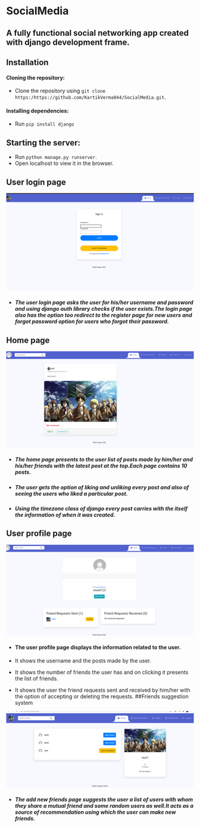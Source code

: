 # SocialMedia
## A fully functional social networking app created with django development frame.

## Installation

#### Cloning the repository:

- Clone the repository using `git clone https:/https://github.com/KartikVerma044/SocialMedia.git`.

#### Installing dependencies:

- Run `pip install django`

## Starting the server:

- Run `python manage.py runserver`.
- Open localhost to view it in the browser.

## User login page

![LOGIN PAGE](/media/login.png)

- ##### The user login page asks the user for his/her username and password and using django auth library checks if the user exists.The login page also has the option too redirect to the register page for new users and forgot password option for users who forgot their password.

## Home page 

![HOME_PAGE](/media/home_page.png)
- ##### The home page presents to the user list of posts made by him/her and his/her friends with the latest post at the top.Each page contains 10 posts.
- ##### The user gets the option of liking and unliking every post and also of seeing the users who liked a particular post.
- ##### Using the timezone class of django every post carries with the itself the information of when it was created.

## User profile page

![USER PROFILE](/media/profile_page.png)
- #### The user profile page displays the information related to the user.

- It shows the username and the posts made by the user.
- It shows the number of friends the user has and on clicking it presents the list of friends.
- It shows the user the friend requests sent and received by him/her with the option of accepting or deleting the requests.
##Friends suggestion system

![Add new friends page](/media/addnewfreinds.png)

- ##### The add new friends page suggests the user a list of users with whom they share a mutual friend and some random users as well.It acts as a source of recommendation using which the user can make new friends.


                                
